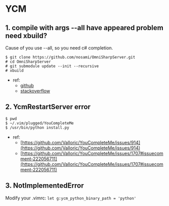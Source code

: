 # YCM 

## 1. compile with args --all have appeared problem need xbuild?

Cause of you use --all, so you need c# completion.


```Shell
$ git clone https://github.com/nosami/OmniSharpServer.git
# cd OmniSharpServer
# git submodule update --init --recursive
# xbuild
```

- ref:
    - [github](https://github.com/Valloric/YouCompleteMe/issues/2252)
    - [stackoverflow](https://stackoverflow.com/questions/24994438/why-is-omnisharp-not-working)


## 2. YcmRestartServer error
```Shell
$ pwd 
$ ~/.vim/plugged/YouCompleteMe
$ /usr/bin/python install.py
```

- ref:
    - [https://github.com/Valloric/YouCompleteMe/issues/914](https://github.com/Valloric/YouCompleteMe/issues/914)
    - [https://github.com/Valloric/YouCompleteMe/issues/1707#issuecomment-222056711](https://github.com/Valloric/YouCompleteMe/issues/1707#issuecomment-222056711)

## 3. NotImplementedError

Modify your .vimrc: `let g:ycm_python_binary_path = 'python'`
